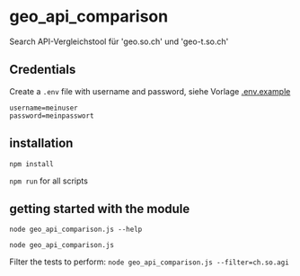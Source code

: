 # geo_api_comparison

Search API-Vergleichstool für 'geo.so.ch' und 'geo-t.so.ch'

## Credentials

Create a `.env` file with username and password, siehe Vorlage [.env.example](./.env.example)

```
username=meinuser
password=meinpasswort
```

## installation

`npm install`

`npm run` for all scripts

## getting started with the module

`node geo_api_comparison.js --help`

`node geo_api_comparison.js `

Filter the tests to perform:
`node geo_api_comparison.js --filter=ch.so.agi`




